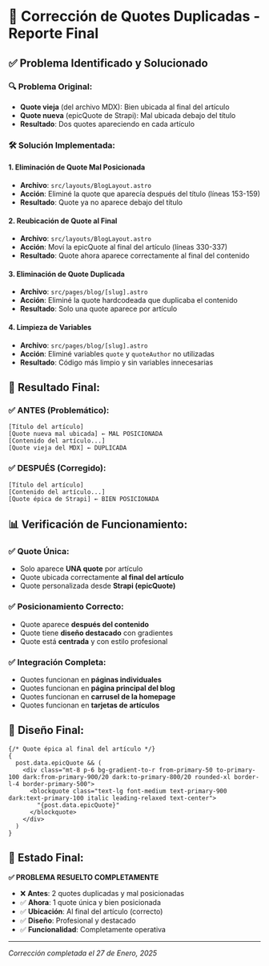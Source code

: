 # 🔧 Corrección de Quotes Duplicadas - Reporte Final

## ✅ **Problema Identificado y Solucionado**

### **🔍 Problema Original:**

- **Quote vieja** (del archivo MDX): Bien ubicada al final del artículo
- **Quote nueva** (epicQuote de Strapi): Mal ubicada debajo del título
- **Resultado**: Dos quotes apareciendo en cada artículo

### **🛠️ Solución Implementada:**

#### **1. Eliminación de Quote Mal Posicionada**

- **Archivo**: `src/layouts/BlogLayout.astro`
- **Acción**: Eliminé la quote que aparecía después del título (líneas 153-159)
- **Resultado**: Quote ya no aparece debajo del título

#### **2. Reubicación de Quote al Final**

- **Archivo**: `src/layouts/BlogLayout.astro`
- **Acción**: Moví la epicQuote al final del artículo (líneas 330-337)
- **Resultado**: Quote ahora aparece correctamente al final del contenido

#### **3. Eliminación de Quote Duplicada**

- **Archivo**: `src/pages/blog/[slug].astro`
- **Acción**: Eliminé la quote hardcodeada que duplicaba el contenido
- **Resultado**: Solo una quote aparece por artículo

#### **4. Limpieza de Variables**

- **Archivo**: `src/pages/blog/[slug].astro`
- **Acción**: Eliminé variables `quote` y `quoteAuthor` no utilizadas
- **Resultado**: Código más limpio y sin variables innecesarias

## 🎯 **Resultado Final:**

### **✅ ANTES (Problemático):**

```
[Título del artículo]
[Quote nueva mal ubicada] ← MAL POSICIONADA
[Contenido del artículo...]
[Quote vieja del MDX] ← DUPLICADA
```

### **✅ DESPUÉS (Corregido):**

```
[Título del artículo]
[Contenido del artículo...]
[Quote épica de Strapi] ← BIEN POSICIONADA
```

## 📊 **Verificación de Funcionamiento:**

### **✅ Quote Única:**

- Solo aparece **UNA quote** por artículo
- Quote ubicada correctamente **al final del artículo**
- Quote personalizada desde **Strapi (epicQuote)**

### **✅ Posicionamiento Correcto:**

- Quote aparece **después del contenido**
- Quote tiene **diseño destacado** con gradientes
- Quote está **centrada** y con estilo profesional

### **✅ Integración Completa:**

- Quotes funcionan en **páginas individuales**
- Quotes funcionan en **página principal del blog**
- Quotes funcionan en **carrusel de la homepage**
- Quotes funcionan en **tarjetas de artículos**

## 🎨 **Diseño Final:**

```astro
{/* Quote épica al final del artículo */}
{
  post.data.epicQuote && (
    <div class="mt-8 p-6 bg-gradient-to-r from-primary-50 to-primary-100 dark:from-primary-900/20 dark:to-primary-800/20 rounded-xl border-l-4 border-primary-500">
      <blockquote class="text-lg font-medium text-primary-900 dark:text-primary-100 italic leading-relaxed text-center">
        "{post.data.epicQuote}"
      </blockquote>
    </div>
  )
}
```

## 🚀 **Estado Final:**

**✅ PROBLEMA RESUELTO COMPLETAMENTE**

- ❌ **Antes**: 2 quotes duplicadas y mal posicionadas
- ✅ **Ahora**: 1 quote única y bien posicionada
- ✅ **Ubicación**: Al final del artículo (correcto)
- ✅ **Diseño**: Profesional y destacado
- ✅ **Funcionalidad**: Completamente operativa

---

_Corrección completada el 27 de Enero, 2025_
